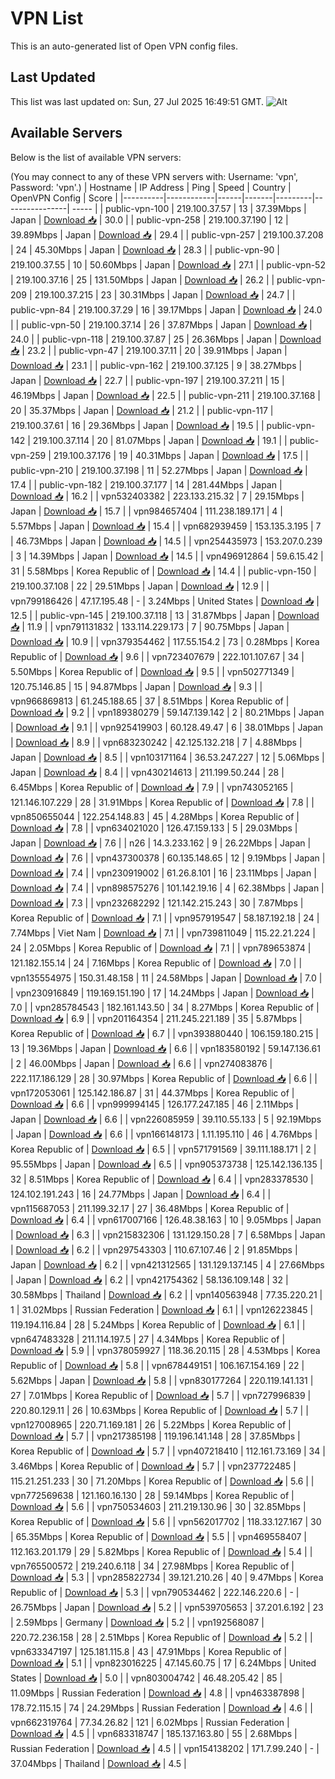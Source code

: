 # VPN List

This is an auto-generated list of Open VPN config files.

## Last Updated

This list was last updated on: Sun, 27 Jul 2025 16:49:51 GMT.
![Alt](https://repobeats.axiom.co/api/embed/186b98318ef1479477931607c1ad7d823f12451f.svg "Repobeats analytics image")

## Available Servers

Below is the list of available VPN servers:

(You may connect to any of these VPN servers with: Username: 'vpn', Password: 'vpn'.)
| Hostname | IP Address | Ping | Speed | Country | OpenVPN Config | Score |
|----------|------------|------|-------|---------|----------------| ----- |
| public-vpn-100 | 219.100.37.57 | 13 | 37.39Mbps | Japan | [Download 📥](./configs/server_0_JP.ovpn) | 30.0 |
| public-vpn-258 | 219.100.37.190 | 12 | 39.89Mbps | Japan | [Download 📥](./configs/server_1_JP.ovpn) | 29.4 |
| public-vpn-257 | 219.100.37.208 | 24 | 45.30Mbps | Japan | [Download 📥](./configs/server_2_JP.ovpn) | 28.3 |
| public-vpn-90 | 219.100.37.55 | 10 | 50.60Mbps | Japan | [Download 📥](./configs/server_3_JP.ovpn) | 27.1 |
| public-vpn-52 | 219.100.37.16 | 25 | 131.50Mbps | Japan | [Download 📥](./configs/server_4_JP.ovpn) | 26.2 |
| public-vpn-209 | 219.100.37.215 | 23 | 30.31Mbps | Japan | [Download 📥](./configs/server_5_JP.ovpn) | 24.7 |
| public-vpn-84 | 219.100.37.29 | 16 | 39.17Mbps | Japan | [Download 📥](./configs/server_6_JP.ovpn) | 24.0 |
| public-vpn-50 | 219.100.37.14 | 26 | 37.87Mbps | Japan | [Download 📥](./configs/server_7_JP.ovpn) | 24.0 |
| public-vpn-118 | 219.100.37.87 | 25 | 26.36Mbps | Japan | [Download 📥](./configs/server_8_JP.ovpn) | 23.2 |
| public-vpn-47 | 219.100.37.11 | 20 | 39.91Mbps | Japan | [Download 📥](./configs/server_9_JP.ovpn) | 23.1 |
| public-vpn-162 | 219.100.37.125 | 9 | 38.27Mbps | Japan | [Download 📥](./configs/server_10_JP.ovpn) | 22.7 |
| public-vpn-197 | 219.100.37.211 | 15 | 46.19Mbps | Japan | [Download 📥](./configs/server_11_JP.ovpn) | 22.5 |
| public-vpn-211 | 219.100.37.168 | 20 | 35.37Mbps | Japan | [Download 📥](./configs/server_12_JP.ovpn) | 21.2 |
| public-vpn-117 | 219.100.37.61 | 16 | 29.36Mbps | Japan | [Download 📥](./configs/server_13_JP.ovpn) | 19.5 |
| public-vpn-142 | 219.100.37.114 | 20 | 81.07Mbps | Japan | [Download 📥](./configs/server_14_JP.ovpn) | 19.1 |
| public-vpn-259 | 219.100.37.176 | 19 | 40.31Mbps | Japan | [Download 📥](./configs/server_15_JP.ovpn) | 17.5 |
| public-vpn-210 | 219.100.37.198 | 11 | 52.27Mbps | Japan | [Download 📥](./configs/server_16_JP.ovpn) | 17.4 |
| public-vpn-182 | 219.100.37.177 | 14 | 281.44Mbps | Japan | [Download 📥](./configs/server_17_JP.ovpn) | 16.2 |
| vpn532403382 | 223.133.215.32 | 7 | 29.15Mbps | Japan | [Download 📥](./configs/server_18_JP.ovpn) | 15.7 |
| vpn984657404 | 111.238.189.171 | 4 | 5.57Mbps | Japan | [Download 📥](./configs/server_19_JP.ovpn) | 15.4 |
| vpn682939459 | 153.135.3.195 | 7 | 46.73Mbps | Japan | [Download 📥](./configs/server_20_JP.ovpn) | 14.5 |
| vpn254435973 | 153.207.0.239 | 3 | 14.39Mbps | Japan | [Download 📥](./configs/server_21_JP.ovpn) | 14.5 |
| vpn496912864 | 59.6.15.42 | 31 | 5.58Mbps | Korea Republic of | [Download 📥](./configs/server_22_KR.ovpn) | 14.4 |
| public-vpn-150 | 219.100.37.108 | 22 | 29.51Mbps | Japan | [Download 📥](./configs/server_23_JP.ovpn) | 12.9 |
| vpn799186426 | 47.17.195.48 | - | 3.24Mbps | United States | [Download 📥](./configs/server_24_US.ovpn) | 12.5 |
| public-vpn-145 | 219.100.37.118 | 13 | 31.87Mbps | Japan | [Download 📥](./configs/server_25_JP.ovpn) | 11.9 |
| vpn791131832 | 133.114.229.173 | 7 | 90.75Mbps | Japan | [Download 📥](./configs/server_26_JP.ovpn) | 10.9 |
| vpn379354462 | 117.55.154.2 | 73 | 0.28Mbps | Korea Republic of | [Download 📥](./configs/server_27_KR.ovpn) | 9.6 |
| vpn723407679 | 222.101.107.67 | 34 | 5.50Mbps | Korea Republic of | [Download 📥](./configs/server_28_KR.ovpn) | 9.5 |
| vpn502771349 | 120.75.146.85 | 15 | 94.87Mbps | Japan | [Download 📥](./configs/server_29_JP.ovpn) | 9.3 |
| vpn966869813 | 61.245.188.65 | 37 | 8.51Mbps | Korea Republic of | [Download 📥](./configs/server_30_KR.ovpn) | 9.2 |
| vpn189380279 | 59.147.139.142 | 2 | 80.21Mbps | Japan | [Download 📥](./configs/server_31_JP.ovpn) | 9.1 |
| vpn925419903 | 60.128.49.47 | 6 | 38.01Mbps | Japan | [Download 📥](./configs/server_32_JP.ovpn) | 8.9 |
| vpn683230242 | 42.125.132.218 | 7 | 4.88Mbps | Japan | [Download 📥](./configs/server_33_JP.ovpn) | 8.5 |
| vpn103171164 | 36.53.247.227 | 12 | 5.06Mbps | Japan | [Download 📥](./configs/server_34_JP.ovpn) | 8.4 |
| vpn430214613 | 211.199.50.244 | 28 | 6.45Mbps | Korea Republic of | [Download 📥](./configs/server_35_KR.ovpn) | 7.9 |
| vpn743052165 | 121.146.107.229 | 28 | 31.91Mbps | Korea Republic of | [Download 📥](./configs/server_36_KR.ovpn) | 7.8 |
| vpn850655044 | 122.254.148.83 | 45 | 4.28Mbps | Korea Republic of | [Download 📥](./configs/server_37_KR.ovpn) | 7.8 |
| vpn634021020 | 126.47.159.133 | 5 | 29.03Mbps | Japan | [Download 📥](./configs/server_38_JP.ovpn) | 7.6 |
| n26 | 14.3.233.162 | 9 | 26.22Mbps | Japan | [Download 📥](./configs/server_39_JP.ovpn) | 7.6 |
| vpn437300378 | 60.135.148.65 | 12 | 9.19Mbps | Japan | [Download 📥](./configs/server_40_JP.ovpn) | 7.4 |
| vpn230919002 | 61.26.8.101 | 16 | 23.11Mbps | Japan | [Download 📥](./configs/server_41_JP.ovpn) | 7.4 |
| vpn898575276 | 101.142.19.16 | 4 | 62.38Mbps | Japan | [Download 📥](./configs/server_42_JP.ovpn) | 7.3 |
| vpn232682292 | 121.142.215.243 | 30 | 7.87Mbps | Korea Republic of | [Download 📥](./configs/server_43_KR.ovpn) | 7.1 |
| vpn957919547 | 58.187.192.18 | 24 | 7.74Mbps | Viet Nam | [Download 📥](./configs/server_44_VN.ovpn) | 7.1 |
| vpn739811049 | 115.22.21.224 | 24 | 2.05Mbps | Korea Republic of | [Download 📥](./configs/server_45_KR.ovpn) | 7.1 |
| vpn789653874 | 121.182.155.14 | 24 | 7.16Mbps | Korea Republic of | [Download 📥](./configs/server_46_KR.ovpn) | 7.0 |
| vpn135554975 | 150.31.48.158 | 11 | 24.58Mbps | Japan | [Download 📥](./configs/server_47_JP.ovpn) | 7.0 |
| vpn230916849 | 119.169.151.190 | 17 | 14.24Mbps | Japan | [Download 📥](./configs/server_48_JP.ovpn) | 7.0 |
| vpn285784543 | 182.161.143.50 | 34 | 8.27Mbps | Korea Republic of | [Download 📥](./configs/server_49_KR.ovpn) | 6.9 |
| vpn201164354 | 211.245.221.189 | 35 | 5.87Mbps | Korea Republic of | [Download 📥](./configs/server_50_KR.ovpn) | 6.7 |
| vpn393880440 | 106.159.180.215 | 13 | 19.36Mbps | Japan | [Download 📥](./configs/server_51_JP.ovpn) | 6.6 |
| vpn183580192 | 59.147.136.61 | 2 | 46.00Mbps | Japan | [Download 📥](./configs/server_52_JP.ovpn) | 6.6 |
| vpn274083876 | 222.117.186.129 | 28 | 30.97Mbps | Korea Republic of | [Download 📥](./configs/server_53_KR.ovpn) | 6.6 |
| vpn172053061 | 125.142.186.87 | 31 | 44.37Mbps | Korea Republic of | [Download 📥](./configs/server_54_KR.ovpn) | 6.6 |
| vpn999994145 | 126.177.247.185 | 46 | 2.11Mbps | Japan | [Download 📥](./configs/server_55_JP.ovpn) | 6.6 |
| vpn226085959 | 39.110.55.133 | 5 | 92.19Mbps | Japan | [Download 📥](./configs/server_56_JP.ovpn) | 6.6 |
| vpn166148173 | 1.11.195.110 | 46 | 4.76Mbps | Korea Republic of | [Download 📥](./configs/server_57_KR.ovpn) | 6.5 |
| vpn571791569 | 39.111.188.171 | 2 | 95.55Mbps | Japan | [Download 📥](./configs/server_58_JP.ovpn) | 6.5 |
| vpn905373738 | 125.142.136.135 | 32 | 8.51Mbps | Korea Republic of | [Download 📥](./configs/server_59_KR.ovpn) | 6.4 |
| vpn283378530 | 124.102.191.243 | 16 | 24.77Mbps | Japan | [Download 📥](./configs/server_60_JP.ovpn) | 6.4 |
| vpn115687053 | 211.199.32.17 | 27 | 36.48Mbps | Korea Republic of | [Download 📥](./configs/server_61_KR.ovpn) | 6.4 |
| vpn617007166 | 126.48.38.163 | 10 | 9.05Mbps | Japan | [Download 📥](./configs/server_62_JP.ovpn) | 6.3 |
| vpn215832306 | 131.129.150.28 | 7 | 6.58Mbps | Japan | [Download 📥](./configs/server_63_JP.ovpn) | 6.2 |
| vpn297543303 | 110.67.107.46 | 2 | 91.85Mbps | Japan | [Download 📥](./configs/server_64_JP.ovpn) | 6.2 |
| vpn421312565 | 131.129.137.145 | 4 | 27.66Mbps | Japan | [Download 📥](./configs/server_65_JP.ovpn) | 6.2 |
| vpn421754362 | 58.136.109.148 | 32 | 30.58Mbps | Thailand | [Download 📥](./configs/server_66_TH.ovpn) | 6.2 |
| vpn140563948 | 77.35.220.21 | 1 | 31.02Mbps | Russian Federation | [Download 📥](./configs/server_67_RU.ovpn) | 6.1 |
| vpn126223845 | 119.194.116.84 | 28 | 5.24Mbps | Korea Republic of | [Download 📥](./configs/server_68_KR.ovpn) | 6.1 |
| vpn647483328 | 211.114.197.5 | 27 | 4.34Mbps | Korea Republic of | [Download 📥](./configs/server_69_KR.ovpn) | 5.9 |
| vpn378059927 | 118.36.20.115 | 28 | 4.53Mbps | Korea Republic of | [Download 📥](./configs/server_70_KR.ovpn) | 5.8 |
| vpn678449151 | 106.167.154.169 | 22 | 5.62Mbps | Japan | [Download 📥](./configs/server_71_JP.ovpn) | 5.8 |
| vpn830177264 | 220.119.141.131 | 27 | 7.01Mbps | Korea Republic of | [Download 📥](./configs/server_72_KR.ovpn) | 5.7 |
| vpn727996839 | 220.80.129.11 | 26 | 10.63Mbps | Korea Republic of | [Download 📥](./configs/server_73_KR.ovpn) | 5.7 |
| vpn127008965 | 220.71.169.181 | 26 | 5.22Mbps | Korea Republic of | [Download 📥](./configs/server_74_KR.ovpn) | 5.7 |
| vpn217385198 | 119.196.141.148 | 28 | 37.85Mbps | Korea Republic of | [Download 📥](./configs/server_75_KR.ovpn) | 5.7 |
| vpn407218410 | 112.161.73.169 | 34 | 3.46Mbps | Korea Republic of | [Download 📥](./configs/server_76_KR.ovpn) | 5.7 |
| vpn237722485 | 115.21.251.233 | 30 | 71.20Mbps | Korea Republic of | [Download 📥](./configs/server_77_KR.ovpn) | 5.6 |
| vpn772569638 | 121.160.16.130 | 28 | 59.14Mbps | Korea Republic of | [Download 📥](./configs/server_78_KR.ovpn) | 5.6 |
| vpn750534603 | 211.219.130.96 | 30 | 32.85Mbps | Korea Republic of | [Download 📥](./configs/server_79_KR.ovpn) | 5.6 |
| vpn562017702 | 118.33.127.167 | 30 | 65.35Mbps | Korea Republic of | [Download 📥](./configs/server_80_KR.ovpn) | 5.5 |
| vpn469558407 | 112.163.201.179 | 29 | 5.82Mbps | Korea Republic of | [Download 📥](./configs/server_81_KR.ovpn) | 5.4 |
| vpn765500572 | 219.240.6.118 | 34 | 27.98Mbps | Korea Republic of | [Download 📥](./configs/server_82_KR.ovpn) | 5.3 |
| vpn285822734 | 39.121.210.26 | 40 | 9.47Mbps | Korea Republic of | [Download 📥](./configs/server_83_KR.ovpn) | 5.3 |
| vpn790534462 | 222.146.220.6 | - | 26.75Mbps | Japan | [Download 📥](./configs/server_84_JP.ovpn) | 5.2 |
| vpn539705653 | 37.201.6.192 | 23 | 2.59Mbps | Germany | [Download 📥](./configs/server_85_DE.ovpn) | 5.2 |
| vpn192568087 | 220.72.236.158 | 28 | 2.51Mbps | Korea Republic of | [Download 📥](./configs/server_86_KR.ovpn) | 5.2 |
| vpn633347197 | 125.181.115.8 | 43 | 47.91Mbps | Korea Republic of | [Download 📥](./configs/server_87_KR.ovpn) | 5.1 |
| vpn823016225 | 47.145.60.75 | 17 | 6.24Mbps | United States | [Download 📥](./configs/server_88_US.ovpn) | 5.0 |
| vpn803004742 | 46.48.205.42 | 85 | 11.09Mbps | Russian Federation | [Download 📥](./configs/server_89_RU.ovpn) | 4.8 |
| vpn463387898 | 178.72.115.15 | 74 | 24.29Mbps | Russian Federation | [Download 📥](./configs/server_90_RU.ovpn) | 4.6 |
| vpn662319764 | 77.34.26.82 | 121 | 6.02Mbps | Russian Federation | [Download 📥](./configs/server_91_RU.ovpn) | 4.5 |
| vpn683318747 | 185.137.163.80 | 55 | 2.68Mbps | Russian Federation | [Download 📥](./configs/server_92_RU.ovpn) | 4.5 |
| vpn154138202 | 171.7.99.240 | - | 37.04Mbps | Thailand | [Download 📥](./configs/server_93_TH.ovpn) | 4.5 |
